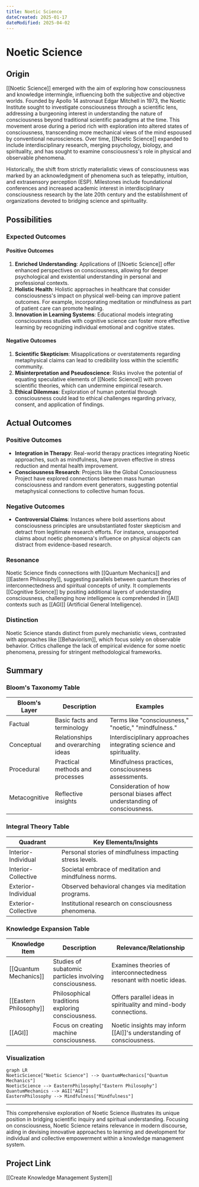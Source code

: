 ```yaml
---
title: Noetic Science
dateCreated: 2025-01-17
dateModified: 2025-04-02
---
```


# Noetic Science

## Origin

[[Noetic Science]] emerged with the aim of exploring how consciousness and knowledge intermingle, influencing both the subjective and objective worlds. Founded by Apollo 14 astronaut Edgar Mitchell in 1973, the Noetic Institute sought to investigate consciousness through a scientific lens, addressing a burgeoning interest in understanding the nature of consciousness beyond traditional scientific paradigms at the time. This movement arose during a period rich with exploration into altered states of consciousness, transcending more mechanical views of the mind espoused by conventional neurosciences. Over time, [[Noetic Science]] expanded to include interdisciplinary research, merging psychology, biology, and spirituality, and has sought to examine consciousness's role in physical and observable phenomena.

Historically, the shift from strictly materialistic views of consciousness was marked by an acknowledgment of phenomena such as telepathy, intuition, and extrasensory perception (ESP). Milestones include foundational conferences and increased academic interest in interdisciplinary consciousness research by the late 20th century and the establishment of organizations devoted to bridging science and spirituality.

## Possibilities

### Expected Outcomes

#### Positive Outcomes

1. **Enriched Understanding**: Applications of [[Noetic Science]] offer enhanced perspectives on consciousness, allowing for deeper psychological and existential understanding in personal and professional contexts.
2. **Holistic Health**: Holistic approaches in healthcare that consider consciousness's impact on physical well-being can improve patient outcomes. For example, incorporating meditation or mindfulness as part of patient care can promote healing.
3. **Innovation in Learning Systems**: Educational models integrating consciousness studies with cognitive science can foster more effective learning by recognizing individual emotional and cognitive states.

#### Negative Outcomes

1. **Scientific Skepticism**: Misapplications or overstatements regarding metaphysical claims can lead to credibility loss within the scientific community.
2. **Misinterpretation and Pseudoscience**: Risks involve the potential of equating speculative elements of [[Noetic Science]] with proven scientific theories, which can undermine empirical research.
3. **Ethical Dilemmas**: Exploration of human potential through consciousness could lead to ethical challenges regarding privacy, consent, and application of findings.

## Actual Outcomes

### Positive Outcomes

- **Integration in Therapy**: Real-world therapy practices integrating Noetic approaches, such as mindfulness, have proven effective in stress reduction and mental health improvement.
- **Consciousness Research**: Projects like the Global Consciousness Project have explored connections between mass human consciousness and random event generators, suggesting potential metaphysical connections to collective human focus.

### Negative Outcomes

- **Controversial Claims**: Instances where bold assertions about consciousness principles are unsubstantiated foster skepticism and detract from legitimate research efforts. For instance, unsupported claims about noetic phenomena's influence on physical objects can distract from evidence-based research.

### Resonance

Noetic Science finds connections with [[Quantum Mechanics]] and [[Eastern Philosophy]], suggesting parallels between quantum theories of interconnectedness and spiritual concepts of unity. It complements [[Cognitive Science]] by positing additional layers of understanding consciousness, challenging how intelligence is comprehended in [[AI]] contexts such as [[AGI]] (Artificial General Intelligence).

### Distinction

Noetic Science stands distinct from purely mechanistic views, contrasted with approaches like [[Behaviorism]], which focus solely on observable behavior. Critics challenge the lack of empirical evidence for some noetic phenomena, pressing for stringent methodological frameworks.

## Summary

### Bloom's Taxonomy Table

| **Bloom's Layer** | **Description**                                 | **Examples**                                                 |
| ----------------- | ----------------------------------------------- | ------------------------------------------------------------ |
| Factual           | Basic facts and terminology                     | Terms like "consciousness," "noetic," "mindfulness."         |
| Conceptual        | Relationships and overarching ideas             | Interdisciplinary approaches integrating science and spirituality. |
| Procedural        | Practical methods and processes                 | Mindfulness practices, consciousness assessments.            |
| Metacognitive     | Reflective insights                             | Consideration of how personal biases affect understanding of consciousness. |

### Integral Theory Table

| **Quadrant**        | **Key Elements/Insights**                                |
| ------------------- | -------------------------------------------------------- |
| Interior-Individual | Personal stories of mindfulness impacting stress levels. |
| Interior-Collective | Societal embrace of meditation and mindfulness norms.    |
| Exterior-Individual | Observed behavioral changes via meditation programs.     |
| Exterior-Collective | Institutional research on consciousness phenomena.       |

### Knowledge Expansion Table

| **Knowledge Item**          | **Description**                                         | **Relevance/Relationship**                                          |
| --------------------------- | ------------------------------------------------------- | ------------------------------------------------------------------- |
| [[Quantum Mechanics]]       | Studies of subatomic particles involving consciousness. | Examines theories of interconnectedness resonant with noetic ideas. |
| [[Eastern Philosophy]]      | Philosophical traditions exploring consciousness.       | Offers parallel ideas in spirituality and mind-body connections.    |
| [[AGI]]                     | Focus on creating machine consciousness.                | Noetic insights may inform [[AI]]'s understanding of consciousness.     |

### Visualization

```mermaid
graph LR
NoeticScience["Noetic Science"] --> QuantumMechanics["Quantum Mechanics"]
NoeticScience --> EasternPhilosophy["Eastern Philosophy"]
QuantumMechanics --> AGI["AGI"]
EasternPhilosophy --> Mindfulness["Mindfulness"]
```

---

This comprehensive exploration of Noetic Science illustrates its unique position in bridging scientific inquiry and spiritual understanding. Focusing on consciousness, Noetic Science retains relevance in modern discourse, aiding in devising innovative approaches to learning and development for individual and collective empowerment within a knowledge management system.

## Project Link

[[Create Knowledge Management System]]
